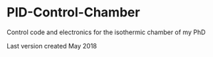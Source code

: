 # PID-Control-Chamber
Control code and electronics for the isothermic chamber of my PhD

Last version created May 2018
